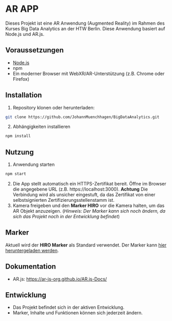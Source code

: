 # AR APP

Dieses Projekt ist eine AR Anwendung (Augmented Reality) im Rahmen des Kurses Big Data Analytics an der HTW Berlin.
Diese Anwendung basiert auf Node.js und AR.js.

## Voraussetzungen

* [Node.js](https://nodejs.org/en/download/)
* npm
* Ein moderner Browser mit WebXR/AR-Unterstützung (z.B. Chrome oder Firefox)

## Installation
1. Repository klonen oder herunterladen:
```bash
git clone https://github.com/JohannMuenchhagen/BigDataAnalytics.git
```
2. Abhängigkeiten installieren
```bash
npm install
```

## Nutzung
1. Anwendung starten
```bash
npm start
```
2. Die App stellt automatisch ein HTTPS-Zertifikat bereit. Öffne im Browser die angegebene URL (z.B. https://localhost:3000). **Achtung** Die Verbindung wird als unsicher eingestuft, da das Zertifikat von einer selbstsignierten Zertifizierungsstellenstamm ist.
3. Kamera freigeben und den **Marker HIRO** vor die Kamera halten, um das AR Objekt anzuzeigen. (*Hinweis: Der Marker kann sich noch ändern, da sich das Projekt noch in der Entwicklung befindet*)

## Marker
Aktuell wird der **HIRO Marker** als Standard verwendet.
Der Marker kann [hier heruntergeladen werden](https://jeromeetienne.github.io/AR.js/data/images/HIRO.jpg).

## Dokumentation
- AR.js: https://ar-js-org.github.io/AR.js-Docs/

## Entwicklung
* Das Projekt befindet sich in der aktiven Entwicklung.
* Marker, Inhalte und Funktionen können sich jederzeit ändern.
